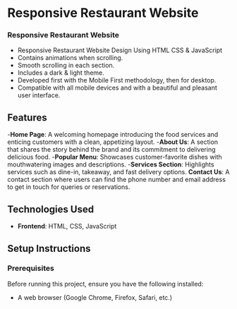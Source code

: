 # Responsive Restaurant Website

### Responsive Restaurant Website

- Responsive Restaurant Website Design Using HTML CSS & JavaScript
- Contains animations when scrolling.
- Smooth scrolling in each section.
- Includes a dark & light theme.
- Developed first with the Mobile First methodology, then for desktop.
- Compatible with all mobile devices and with a beautiful and pleasant user interface.







## Features
-**Home Page**: A welcoming homepage introducing the food services and enticing customers with a clean, appetizing layout.
-**About Us**: A section that shares the story behind the brand and its commitment to delivering delicious food.
-**Popular Menu**: Showcases customer-favorite dishes with mouthwatering images and descriptions.
-**Services Section**: Highlights services such as dine-in, takeaway, and fast delivery options.
**Contact Us**: A contact section where users can find the phone number and email address to get in touch for queries or reservations.

## Technologies Used

- **Frontend**: HTML, CSS, JavaScript

## Setup Instructions

### Prerequisites

Before running this project, ensure you have the following installed:

- A web browser (Google Chrome, Firefox, Safari, etc.)
